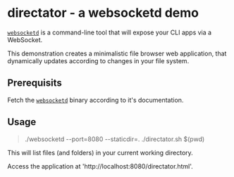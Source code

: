 directator - a websocketd demo
==============================

[`websocketd`](https://github.com/joewalnes/websocketd) is a command-line tool that will expose your CLI apps via a WebSocket.

This demonstration creates a minimalistic file browser web application, that dynamically updates according to changes in your file system.

## Prerequisits
Fetch the [`websocketd`](https://github.com/joewalnes/websocketd) binary according to it's documentation.

## Usage
> ./websocketd --port=8080 --staticdir=. ./directator.sh $(pwd)

This will list files (and folders) in your current working directory.

Access the application at 'http://localhost:8080/directator.html'.
